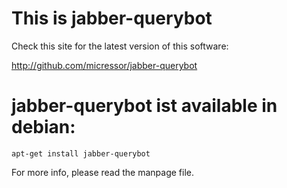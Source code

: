# This is jabber-querybot

Check this site for the latest version of this software:

<http://github.com/micressor/jabber-querybot>

# jabber-querybot ist available in debian:

	apt-get install jabber-querybot

For more info, please read the manpage file.
